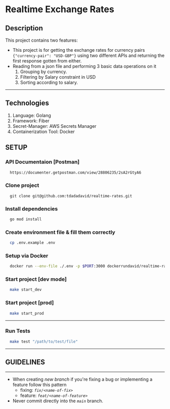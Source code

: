 # Realtime Exchange Rates

## Description

This project contains two features:

* This project is for getting the exchange rates for currency pairs `{"currency-pair": "USD-GBP"}` using two different APIs and returning the first response gotten from either.
* Reading from a json file and performing 3 basic data operations on it
   1. Grouping by currency.
   2. Filtering by Salary constraint in USD
   3. Sorting according to salary.

****

## Technologies

  1. Language: Golang
  2. Framework: Fiber
  3. Secret-Manager: AWS Secrets Manager
  4. Containerization Tool: Docker

## SETUP

### API Documentaion [Postman]

```bash
  https://documenter.getpostman.com/view/28806235/2sA2rGtyA6
```

### Clone project

```git
  git clone git@github.com:tdadadavid/realtime-rates.git
```

### Install dependencies

```markdown
  go mod install 
```

### Create environment file & fill them correctly

```bash
  cp .env.example .env
```

### Setup via Docker

```bash
  docker run --env-file ./.env -p $PORT:3000 dockerrundavid/realtime-rates -d
```

### Start project [dev mode]

```bash
  make start_dev
```

### Start project [prod]

```bash
  make start_prod
```

****

### Run Tests

```bash
  make test "/path/to/test/file"
```

****

## GUIDELINES

****

* When creating *new branch* if you're fixing a bug or implementing a feature follow this pattern
  * fixing: *`fix/<name-of-fix>`*
  * feature: *`feat/<name-of-feature>`*
* Never commit directly into the *`main`* branch.
